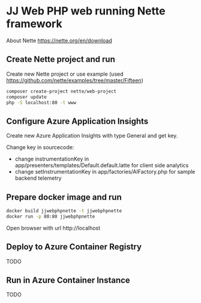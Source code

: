 # JJ Web PHP web running Nette framework

About Nette https://nette.org/en/download

## Create Nette project and run

Create new Nette project or use example (used https://github.com/nette/examples/tree/master/Fifteen)

```bash
composer create-project nette/web-project
composer update
php -S localhost:80 -t www
```

## Configure Azure Application Insights

Create new Azure Application Insights with type General and get key.

Change key in sourcecode:

- change instrumentationKey in app/presenters/templates/Default.default.latte for client side analytics
- change setInstrumentationKey in app/factories/AIFactory.php for sample backend telemetry

## Prepare docker image and run

```bash
docker build jjwebphpnette -t jjwebphpnette
docker run -p 80:80 jjwebphpnette
```

Open browser with url http://localhost

## Deploy to Azure Container Registry

TODO

## Run in Azure Container Instance

TODO